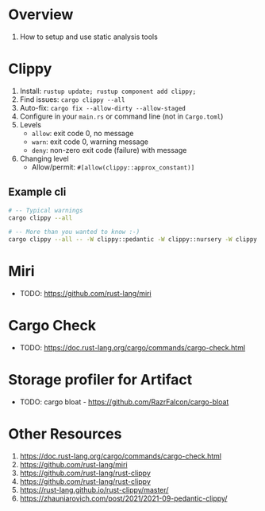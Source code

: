 # Overview
1. How to setup and use static analysis tools


# Clippy
1. Install: `rustup update; rustup component add clippy;`
1. Find issues: `cargo clippy --all`
1. Auto-fix: `cargo fix --allow-dirty --allow-staged`
1. Configure in your `main.rs` or command line (not in `Cargo.toml`)
1. Levels
    - `allow`: exit code 0, no message
    - `warn`: exit code 0, warning message
    - `deny`: non-zero exit code (failure) with message
1. Changing level
    - Allow/permit: `#[allow(clippy::approx_constant)]`


## Example cli
```bash
# -- Typical warnings
cargo clippy --all

# -- More than you wanted to know :-)
cargo clippy --all -- -W clippy::pedantic -W clippy::nursery -W clippy::cargo
```


# Miri
- TODO: https://github.com/rust-lang/miri


# Cargo Check
- TODO: https://doc.rust-lang.org/cargo/commands/cargo-check.html


# Storage profiler for Artifact
- TODO: cargo bloat  - https://github.com/RazrFalcon/cargo-bloat


# Other Resources
1. https://doc.rust-lang.org/cargo/commands/cargo-check.html
1. https://github.com/rust-lang/miri
1. https://github.com/rust-lang/rust-clippy
1. https://github.com/rust-lang/rust-clippy
1. https://rust-lang.github.io/rust-clippy/master/
1. https://zhauniarovich.com/post/2021/2021-09-pedantic-clippy/
